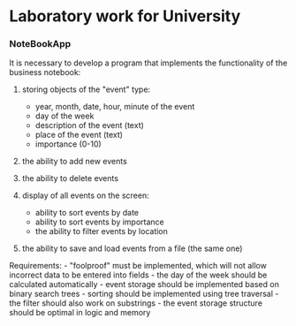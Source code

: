 # Laboratory work for University

### NoteBookApp

It is necessary to develop a program that implements the functionality of the business notebook: 
1) storing objects of the "event" type: 
    - year, month, date, hour, minute of the event 
    - day of the week 
    - description of the event (text) 
    - place of the event (text) 
    - importance (0-10) 
  
2) the ability to add new events 
3) the ability to delete events 
4) display of all events on the screen: 
    - ability to sort events by date 
    - ability to sort events by importance 
    - the ability to filter events by location 
5) the ability to save and load events from a file (the same one) 
  
Requirements:
    - "foolproof" must be implemented, which will not allow incorrect data to be entered into fields 
    - the day of the week should be calculated automatically 
    - event storage should be implemented based on binary search trees 
    - sorting should be implemented using tree traversal 
    - the filter should also work on substrings 
    - the event storage structure should be optimal in logic and memory
